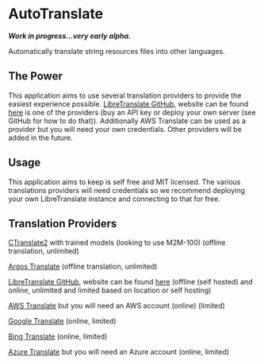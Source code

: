 # AutoTranslate
***Work in progress...very early alpha.***

Automatically translate string resources files into other languages.

## The Power
This application aims to use several translation providers to provide the easiest experience possible. [LibreTranslate GitHub](https://github.com/LibreTranslate/LibreTranslate), website can be found [here](https://libretranslate.com/) is one of the providers (buy an API key or deploy your own server (see GitHub for how to do that)). Additionally AWS Translate can be used as a provider but you will need your own credentials. Other providers will be added in the future.

## Usage
This application aims to keep is self free and MIT licensed. The various translations providers will need credentials so we recommend deploying your own LibreTranslate instance and connecting to that for free.

## Translation Providers
[CTranslate2](https://github.com/OpenNMT/CTranslate2) with trained models (looking to use M2M-100) (offline translation, unlimited)

[Argos Translate](https://github.com/argosopentech/argos-translate) (offline translation, unlimited)

[LibreTranslate GitHub](https://github.com/LibreTranslate/LibreTranslate), website can be found [here](https://libretranslate.com/) (offline (self hosted) and online, unlimited and limited based on location or self hosting)

[AWS Translate](https://aws.amazon.com/translate/) but you will need an AWS account (online) (limited)

[Google Translate](https://translate.google.com/) (online, limited)

[Bing Translate](https://www.bing.com/translator) (online, limited)

[Azure Translate](https://azure.microsoft.com/en-us/products/cognitive-services/translator/) but you will need an Azure account (online, limited)

